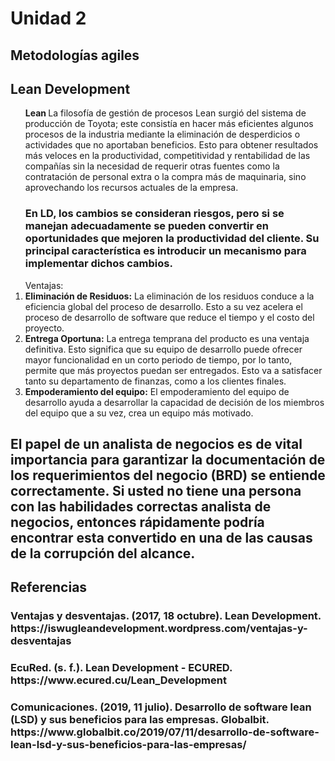 <!DOCTYPE html>
<html lang="es">
<body>

   <h1>Unidad 2</h1>
    <h2>Metodologías agiles</h2>
    <h2>Lean Development</h2>

 <ol>
     <b>Lean </b>
     La filosofía de gestión de procesos Lean surgió del sistema de producción de Toyota; este consistía en hacer más eficientes algunos procesos de la industria mediante la eliminación de desperdicios o actividades que no aportaban beneficios. Esto para obtener resultados más veloces en la productividad, competitividad y rentabilidad de las compañías sin la necesidad de requerir otras fuentes como la contratación de personal extra o la compra más de maquinaria, sino aprovechando los recursos actuales de la empresa.
     <h3>En LD, los cambios se consideran riesgos, pero si se manejan adecuadamente se pueden convertir en oportunidades que mejoren la productividad del cliente. Su principal característica es introducir un mecanismo para implementar dichos cambios.</h3>
     Ventajas:
     <li>
     <b>Eliminación de Residuos:</b>
    La eliminación de los residuos conduce a la eficiencia global del proceso de desarrollo. Esto a su vez acelera el proceso de desarrollo de software que reduce el tiempo y el costo del proyecto.</li>
     <li><b>Entrega Oportuna:</b> 
    La entrega temprana del producto es una ventaja definitiva. Esto significa que su equipo de desarrollo puede ofrecer mayor funcionalidad en un corto periodo de tiempo, por lo tanto, permite que más proyectos puedan ser entregados. Esto va a satisfacer tanto su departamento de finanzas, como a los clientes finales.</li>
      <li><b>Empoderamiento del equipo:</b>
      El empoderamiento del equipo de desarrollo ayuda a desarrollar la capacidad de decisión de los miembros del equipo que a su vez, crea un equipo más motivado.</li>
       </ol>
      <h2>El papel de un analista de negocios es de vital importancia para garantizar la documentación de los requerimientos del negocio (BRD) se entiende correctamente. Si usted no tiene una persona con las habilidades correctas analista de negocios, entonces rápidamente podría encontrar esta convertido en una de las causas de la corrupción del alcance.</h2>
    <h2>Referencias</h2>
    <h3>Ventajas y desventajas. (2017, 18 octubre). Lean Development. https://iswugleandevelopment.wordpress.com/ventajas-y-desventajas</h3>
    <h3>EcuRed. (s. f.). Lean Development - ECURED. https://www.ecured.cu/Lean_Development</h3>
    <h3>Comunicaciones. (2019, 11 julio). Desarrollo de software lean (LSD) y sus beneficios para las empresas. Globalbit. https://www.globalbit.co/2019/07/11/desarrollo-de-software-lean-lsd-y-sus-beneficios-para-las-empresas/</h3>

</body>
</html>
